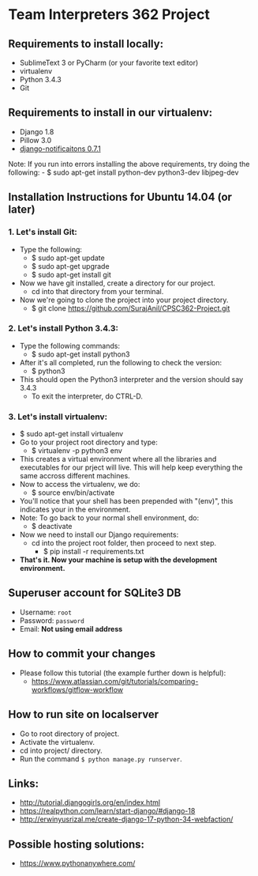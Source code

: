 # Team Interpreters 362 Project

## Requirements to install locally:

 - SublimeText 3 or PyCharm (or your favorite text editor) 
 - virtualenv
 - Python 3.4.3 
 - Git

## Requirements to install in our virtualenv:

 - Django 1.8
 - Pillow 3.0
 - [django-notificaitons 0.7.1](https://github.com/django-notifications/django-notifications)

 Note: If you run into errors installing the above requirements, try doing the following:
 	- $ sudo apt-get install python-dev python3-dev libjpeg-dev

## Installation Instructions for Ubuntu 14.04 (or later)

### 1. Let's install Git:
    
 - Type the following:
	 - $ sudo apt-get update
	 - $ sudo apt-get upgrade
	 - $ sudo apt-get install git
 - Now we have git installed, create a directory for our project.
	 - cd into that directory from your terminal.
 - Now we're going to clone the project into your project directory.
	 - $ git clone https://github.com/SurajAnil/CPSC362-Project.git

### 2. Let's install Python 3.4.3:

 - Type the following commands:
	 - $ sudo apt-get install python3
 - After it's all completed, run the following to check the version:
	 - $ python3
 - This should open the Python3 interpreter and the version should say 3.4.3
	 - To exit the interpreter, do CTRL-D.
    
### 3. Let's install virtualenv:

 - $ sudo apt-get install virtualenv
 - Go to your project root directory and type:
	 - $ virtualenv -p python3 env
 - This creates a virtual environment where all the libraries and executables for our prject will live. This will help keep everything the same accross different machines.
 - Now to access the virtualenv, we do:
	 - $ source env/bin/activate
 - You'll notice that your shell has been prepended with "(env)", this indicates your in the environment. 
 - Note: To go back to your normal shell environment, do:
 	 - $ deactivate
 - Now we need to install our Django requirements:
 	 - cd into the project root folder, then proceed to next step.
	 	 - $ pip install -r requirements.txt
 - **That's it. Now your machine is setup with the development environment.**

## Superuser account for SQLite3 DB

 - Username: `root`
 - Password: `password`
 - Email: **Not using email address**
 
## How to commit your changes
 - Please follow this tutorial (the example further down is helpful):
	- https://www.atlassian.com/git/tutorials/comparing-workflows/gitflow-workflow

## How to run site on localserver
 - Go to root directory of project.
 - Activate the virtualenv.
 - cd into project/ directory.
 - Run the command `$ python manage.py runserver`.

## Links:

 - http://tutorial.djangogirls.org/en/index.html
 - https://realpython.com/learn/start-django/#django-18
 - http://erwinyusrizal.me/create-django-17-python-34-webfaction/

##  Possible hosting solutions:

 - https://www.pythonanywhere.com/
